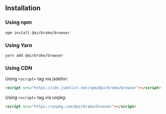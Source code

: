## Installation

### Using npm

```
npm install @airbrake/browser
```

### Using Yarn

```
yarn add @airbrake/browser
```

### Using CDN

Using `<script>` tag via jsdelivr:

```html
<script src="https://cdn.jsdelivr.net/npm/@airbrake/browser"></script>
```

Using `<script>` tag via unpkg:

```html
<script src="https://unpkg.com/@airbrake/browser"></script>
```
